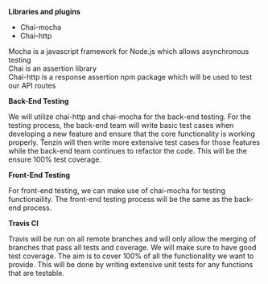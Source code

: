 <b>Libraries and plugins </b>
  <ul>
    <li>Chai-mocha</li>
    <li>Chai-http</li>
  </ul>
  
  Mocha is a javascript framework for Node.js which allows asynchronous testing 
  <br>
  Chai is an assertion library 
  <br>
  Chai-http is a response assertion npm package which will be used to test our API routes
  

<b>Back-End Testing</b>

   We will utilize chai-http and chai-mocha for the back-end testing. For the testing process, the back-end team will write basic test cases when developing a new feature and ensure that the core functionality is working properly. Tenzin will then write more extensive test cases for those features while the back-end team continues to refactor the code. This will be the ensure 100% test coverage. 
   
   
<b>Front-End Testing</b>

  For front-end testing, we can make use of chai-mocha for testing functionaility. The front-end testing process will be the same as the back-end process. 


<b>Travis CI</b>

 Travis will be run on all remote branches and will only allow the merging of branches that pass all tests and coverage. We will make sure to have good test coverage. The aim is to cover 100% of all the functionality we want to provide. This will be done by writing extensive unit tests for any functions that are testable.


 

 
